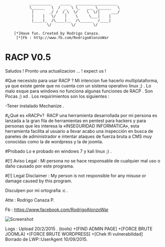                __________    _____  ___________________
               \______   \  /  _  \ \_   ___ \______   \
                |       _/ /  /_\  \/    \  \/|     ___/
                |    |   \/    |    \     \___|    |    
                |____|_  /\____|__  /\______  /____|    
                       \/         \/        \/          

        [*]Have fun. Created by Rodrigo Canaza.
         [*]Fb : http://www.fb.com/RodrigoAlonzoWar
         
        
# RACP V0.5
Saludos !  Pronto una actualizacion ... !  expect us !

#Que necesisto para usar RACP ? 
Mi intencion fue hacerlo multiplataforma, ya que existe gente que no cuenta con un sistema operativo linux ;) .
Lo malo esque para windows no funciona algunas funciones de RACP .
Son Pocas ;) xd .
Los requirimientos son los siguientes :

-Tener instalado Mechanize . 

#¿Qué es «RACP»? 
RACP una herramienta desarrollada por mi persona es lanzada a la gran fila de herramientas en pentest para hackers y para personas que les interesa la «INSEGURIDAD INFORMATICA», esta herramienta facilita al usuario a llevar acabo una inspección en busca de paneles de administrador e intentar ataques de fuerza bruta a CMS muy conocidas como la de wordpress y la de joomla.


#Probado 
Lo e probado en windows 7 y kali linux ;) .

#[!] Aviso Legal : 
Mi persona no se hace responsable de cualquier mal uso o daño causado por este programa.

#[!] Legal Disclaimer :
My person is not responsible for any misuse or damage caused by this program.

Disculpen por mi ortografia :c .

Atte : Rodrigo Canaza P.

Fb : https://www.facebook.com/RodrigoAlonzoWar

![Screenshot](https://avatars1.githubusercontent.com/u/13175793?v=3&s=460)


Logs : 
Upload 20/2/2015 .  (tools) 
+[FIND ADMIN PAGE]
+[FORCE BRUTE JOOMLA]
+[FORCE BRUTE WORDPRESS]
+[Chek lfi vulnerabilidad]
Borrado de LWP::UserAgent 10/09/2015.
